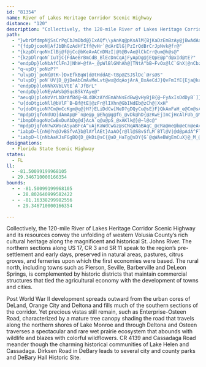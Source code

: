 ```yaml
---
id: "81354"
name: River of Lakes Heritage Corridor Scenic Highway
distance: "120"
description: "Collectively, the 120-mile River of Lakes Heritage Corridor Scenic Highway and its resources convey the unfolding of western Volusia County’s rich cultural heritage along the magnificent and historical St. Johns River."
path:
  - "}wbrDfdmpNjSsCrPqCbJmDbd@}IxAQf\\yAnKq@pKsAlM{BjKaDzEmBzAy@jBwAdAa@dOqFdJeBdIsChPgG~GsCdYcKph@qSnl@mT|C_ArEcArqAgWjkBac@nL{E`d@aWvCuAxE}AvEy@pCS`lAqAzG[pDc@fCc@x~@oQbD}@lEsBfEyCzCgD|OkTtfAuzAxK}QzFaJxFqHbNkOrDsEdyHinK~G_KtCsFjBgE`AgC"
  - "{fdpDjcooN|AfJbBhGzAdHfIff@vHr`@dArElG|PzIrQdBrCrJpNvk@fr@"
  - "{kzpDlrqoNnIlBj@f@jCc@bKeAvACnDNzI|@t@BvAe@lCkCrr@um@h@s@"
  - "{kzpDlrqoN`IuTjC{FdAeBrBmCdB_BlEcDnCqAjFyApDg@jEQpE@p^d@xId@tE?"
  - "endpDp}loNbAfClFnJ|NhW~@fA~_@pWlBlGNhAh@|TNtA^bB~FvOx@lC`GhX|@nCbz@Ozx@o@VIZkAGoWFsAPg@ZYx@YjDq@|JY|Dq@tCmAvImG|@g@hEaB`FyC|@WrB[hEEdBR~FrAtF~CxEtDrB~BfBrCjCfFr@rCBrB"
  - "q~vpDj`poNzP?"
  - "ulvpDj`poN{@tK~}DxEfkBqW|d@tHddAE~tBp@ZSJSlDc`@rs@S"
  - "ulvpDj`poN`UV|D_@jDeAbCmAvMeLvt@wx@dqAojArA_BxAeCdJ}QvFmIfE{Eja@ka@hC{Cxd@{p@`BeB"
  - "endpDp}loNNhXVbLVtE`A`JfBrL"
  - "endpDp}loNEyAWsb@SqcBSkYAye@"
  - "aeuqD|ploNzVrLbDrAfBd@~BLdDKzAYdEmAhNsEdBw@vHyBjB{@~FyAxIsDdDyB`]}YxCmBnDaBjCw@|Ey@pCOhlBkIjH_@rFe@jGeAjGcBzDyAtDeBnEeCnBmAba@iUnDgBhFsBhHsBvs@mK`F_@dJQ~f@HpFQjCa@vHkCn`@cW`UiOxG{DnGmCvFeBnFeAhe@uG`IqB`s@qXdQmFvl@qPfFiCpA{@`BwApNwNpDsCdW}PhEqCzC_B|Ag@bDm@vAKdEDbvBzEfFd@nDp@rFlBzDfB~DlCv`@|^dEdCjDlAbCl@bCX~Jx@ncAhHfEx@xC|@lClAnBpAtBbB`DdDzIrO`AnAbDpDjDfC`DxApDrAzFdAnEP~|@c@jARj@j@L~@BxB"
  - "u{doDtgioNll@bVlF`B~Bf@tE|@zFr@lIXhn@GbINdEb@zCh@|XxH"
  - "u{doDtgioN?Cm@mCcKgm@q@}H?}ELiDdCw[NeD?gDQyCu@sE}F}QkAmFaH_e@Cm@sAiJ_DaVd@aKCYf@{IPeAIaCOs@m@_BaHgIaBgCk@eB]mCOmFNoG@cU`W?rSzC^KXa@pAyHpA}KxByK`A{GFaAGgHzBwKdE}KjAkC~FoJlD{El@g@r@eAv@}Bx@}H^eG@mCQ{DTiR?{z@\\uAl@kAhOcUn@eBXaBBsBaAoVe@mDCsAl@{p@NoCh@_El@yAfFyGhCsI|@uAdHwD`HSt@YhFuG~KiLb@_BbKuv@d@mFBsGGyaAKaAe@y@oCcCi@mAwCoIa@gB?wA|@oEh@kAjA}ArCuBhAeCNaAJ}AN}n@l@{AxBtArt@lr@bCrBzMhIjQfNne@lb@zb@d^nCjCrC~CxA|BxAxCjf@beArB|FnDnPbBvE`A`BnA|ArCfCtStK"
  - "mpdpDjqfoNdUQ|dAmAp@F`n@e@p_@Ehg@g@fG_@vDk@hD{@zKwEjImCjHcAlFUb_@Yrt@aCho@A~MFNKfeEJZLvI?hGLfCTzHbAbVbF`_B~YjD`@nGb@bX?vDFrF^n{@tMrLlBpFjA|DfA|WlKvn@nWNTnX~K"
  - "ibmpDhagoNzCwBxDuAbDg@d}AcA`q@u@pS_@xAKlk@}@~l@c@"
  - "mpdpDjqfoN?wXWocASyaBFcA^uAjKaWdCwGz@sCNqANaBAqC_@cRa@me@b@eCn@eAv@u@pAm@xNkDvSmDjBm@hAs@hAiAn@mAbCaIvCoM@S"
  - "iabpD~l{nN@?n@JvBSfvA}b@lAYlAEt}AaAO{r@ll@SBvSfLM`BTl@V|@d@pAdA^FlIMrKhAfUHGzERnRRxfATp\\IpBgAvDMhABZdAxBRv@HvJBfY"
  - "iabpD~l{nNbAaKJsFGgBQ{D_@kDi@sC{@aD_HaTg@sDY{G`@qWAeBWgEmCuX}@_M_@gHu@kE"
designations:
  - Florida State Scenic Highway
states:
  - FL
ll:
  - -81.50099199968105
  - 29.346710000166354
bounds:
  - - -81.50099199968105
    - 28.802640999582422
  - - -81.16338299982556
    - 29.346710000166354

---
```


Collectively, the 120-mile River of Lakes Heritage Corridor Scenic Highway and its resources convey the unfolding of western Volusia County’s rich cultural heritage along the magnificent and historical St. Johns River.  The northern sections along US 17, CR 3 and SR 11 speak to the region’s pre-settlement and early days, preserved in natural areas, pastures, citrus groves, and ferneries upon which the first economies were based.  The rural north, including towns such as Pierson, Seville, Barberville and DeLeon Springs, is complemented by historic districts that maintain commercial structures that tied the agricultural economy with the development of towns and cities.

Post World War II development spreads outward from the urban cores of DeLand, Orange City and Deltona and fills much of the southern sections of the corridor.  Yet precious vistas still remain, such as Enterprise-Osteen Road, characterized by a mature tree canopy shading the road that travels along the northern shores of Lake Monroe and through Deltona and Osteen traverses a spectacular and rare wet prairie ecosystem that abounds with wildlife and blazes with colorful wildflowers.  CR 4139 and Cassadaga Road meander though the charming historical communities of Lake Helen and Cassadaga.  Dirksen Road in DeBary leads to several city and county parks and DeBary Hall Historic Site.
